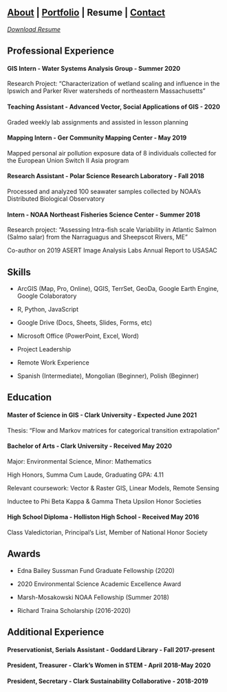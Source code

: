## [About](./README.md) | [Portfolio](./portfolio.md) | Resume | [Contact](./contact.md)

*[Download Resume](jstrzempko_resume.pdf)*

## Professional Experience

#### GIS Intern - Water Systems Analysis Group - Summer 2020
Research Project: “Characterization of wetland scaling and influence in the Ipswich and Parker River watersheds of northeastern Massachusetts”

#### Teaching Assistant - Advanced Vector, Social Applications of GIS - 2020
Graded weekly lab assignments and assisted in lesson planning

#### Mapping Intern - Ger Community Mapping Center - May 2019
Mapped personal air pollution exposure data of 8 individuals collected for the European Union Switch II Asia program

#### Research Assistant - Polar Science Research Laboratory - Fall 2018
Processed and analyzed 100 seawater samples collected by NOAA’s Distributed Biological Observatory

#### Intern - NOAA Northeast Fisheries Science Center - Summer 2018
Research project: “Assessing Intra-fish scale Variability in Atlantic Salmon (Salmo salar) from the Narraguagus and Sheepscot Rivers, ME”

Co-author on 2019 ASERT Image Analysis Labs Annual Report to USASAC

## Skills

* ArcGIS (Map, Pro, Online), QGIS, TerrSet, GeoDa, Google Earth Engine, Google Colaboratory

* R, Python, JavaScript

* Google Drive (Docs, Sheets, Slides, Forms, etc)

* Microsoft Office (PowerPoint, Excel, Word)

* Project Leadership

* Remote Work Experience

* Spanish (Intermediate), Mongolian (Beginner), Polish (Beginner)

## Education

#### Master of Science in GIS - Clark University - Expected June 2021
Thesis: “Flow and Markov matrices for categorical transition extrapolation”

#### Bachelor of Arts - Clark University - Received May 2020
Major: Environmental Science, Minor: Mathematics

High Honors, Summa Cum Laude, Graduating GPA: 4.11

Relevant coursework: Vector & Raster GIS, Linear Models, Remote Sensing

Inductee to Phi Beta Kappa & Gamma Theta Upsilon Honor Societies

#### High School Diploma - Holliston High School - Received May 2016
Class Valedictorian, Principal’s List, Member of National Honor Society

## Awards

* Edna Bailey Sussman Fund Graduate Fellowship (2020)

* 2020 Environmental Science Academic Excellence Award

* Marsh-Mosakowski NOAA Fellowship (Summer 2018)

* Richard Traina Scholarship (2016-2020)

## Additional Experience

#### Preservationist, Serials Assistant - Goddard Library - Fall 2017-present

#### President, Treasurer - Clark’s Women in STEM - April 2018-May 2020

#### President, Secretary - Clark Sustainability Collaborative - 2018-2019
